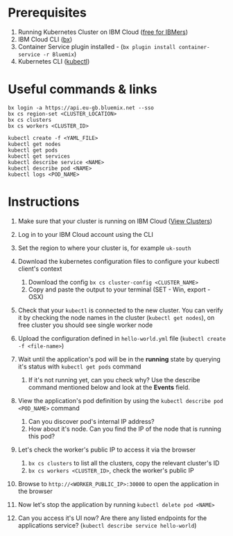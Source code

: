 # Prerequisites

1. Running Kubernetes Cluster on IBM Cloud ([free for IBMers](https://console.bluemix.net/containers-kubernetes/clusters))
2. IBM Cloud CLI ([bx](https://clis.ng.bluemix.net/))
3. Container Service plugin installed - (`bx plugin install container-service -r Bluemix`)
4. Kubernetes CLI ([kubectl](https://kubernetes.io/docs/user-guide/prereqs/))

# Useful commands & links

```
bx login -a https://api.eu-gb.bluemix.net --sso
bx cs region-set <CLUSTER_LOCATION>
bx cs clusters
bx cs workers <CLUSTER_ID>

kubectl create -f <YAML_FILE>
kubectl get nodes
kubectl get pods
kubectl get services
kubectl describe service <NAME>
kubectl describe pod <NAME>
kubectl logs <POD_NAME>
```

# Instructions

1. Make sure that your cluster is running on IBM Cloud ([View Clusters](https://console.bluemix.net/containers-kubernetes/clusters))
2. Log in to your IBM Cloud account using the CLI
3. Set the region to where your cluster is, for example `uk-south`
4. Download the kubernetes configuration files to configure your kubectl client's context  
    1. Download the config `bx cs cluster-config <CLUSTER_NAME>`  
    2. Copy and paste the output to your terminal (SET - Win, export - OSX)
5. Check that your `kubectl` is connected to the new cluster. You can verify it by checking the node names in the cluster (`kubectl get nodes`),
on free cluster you should see single worker node

6. Upload the configuration defined in `hello-world.yml` file (`kubectl create -f <file-name>`)
7. Wait until the application's pod will be in the **running** state by querying it's status with
`kubectl get pods` command
    1. If it's not running yet, can you check why? Use the describe command
    mentioned below and look at the **Events** field.
8. View the application's pod definition by using the `kubectl describe pod
<POD_NAME>` command
    1. Can you discover pod's internal IP address?
    2. How about it's node. Can you find the IP of the node that is running this pod?
9. Let's check the worker's public IP to access it via the browser
    1. `bx cs clusters` to list all the clusters, copy the relevant cluster's ID
    2. `bx cs workers <CLUSTER_ID>`, check the worker's public IP
10. Browse to `http://<WORKER_PUBLIC_IP>:30000` to open the application in the browser
11. Now let's stop the application by running `kubectl delete pod <NAME>`
12. Can you access it's UI now? Are there any listed endpoints for the applications service? (`kubectl describe service hello-world`)